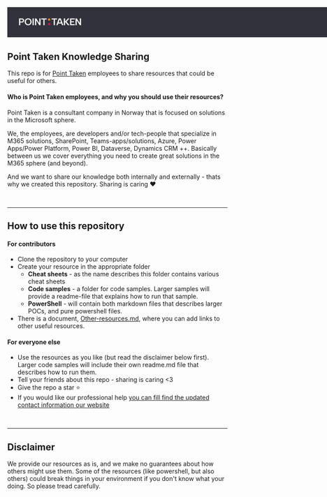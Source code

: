<img style="max-width:900px" src="./img/point-taken-logo-header.png" />

## Point Taken Knowledge Sharing
This repo is for [Point Taken](https://pointtaken.no/) employees to share resources that could be useful for others.

#### Who is Point Taken employees, and why you should use their resources?
Point Taken is a consultant company in Norway that is focused on solutions in the Microsoft sphere.

We, the employees, are developers and/or tech-people that specialize in M365 solutions, SharePoint, Teams-apps/solutions,  Azure, Power Apps/Power Platform, Power BI, Dataverse, Dynamics CRM ++. Basically between us we cover everything you need to create great solutions in the M365 sphere (and beyond).

And we want to share our knowledge both internally and externally - thats why we created this repository. Sharing is caring :hearts: 

<br/>

---
## How to use this repository

#### For contributors
- Clone the repository to your computer
- Create your resource in the appropriate folder
    - **Cheat sheets** - as the name describes this folder contains various cheat sheets
    - **Code samples** - a folder for code samples. Larger samples will provide a readme-file that explains how to run that sample. 
    - **PowerShell** - will contain both markdown files that describes larger POCs, and pure powershell files.
- There is a document, [Other-resources.md](/Other-resources.md), where you can add links to other useful resources. 


#### For everyone else
- Use the resources as you like (but read the disclaimer below first). Larger code samples will include their own readme.md file that describes how to run them. 
- Tell your friends about this repo - sharing is caring <3
- Give the repo a star :star:
- If you would like our professional help [you can fill find the updated contact information our website](https://pointtaken.no/kontaktinformasjon/)

<br/>

---
## Disclaimer
We provide our resources as is, and we make no guarantees about how others might use them. Some of the resources (like powershell, but also others) could break things in your environment if you don't know what your doing. So please tread carefully.
